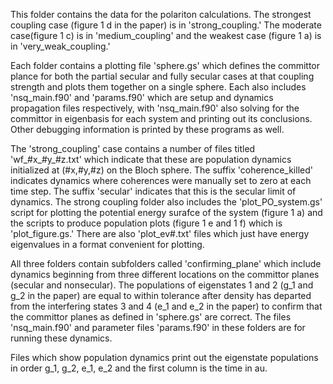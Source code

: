 This folder contains the data for the polariton calculations. 
The strongest coupling case (figure 1 d in the paper) is in
'strong_coupling.' The moderate case(figure 1 c) is in
'medium_coupling' and the weakest case (figure 1 a) is in
'very_weak_coupling.'

Each folder contains a plotting file 'sphere.gs' which
defines the committor plance for both the partial secular
and fully secular cases at that coupling strength and
plots them together on a single sphere. Each also includes
'nsq_main.f90' and 'params.f90' which are setup and dynamics
propagation files respectively, with 'nsq_main.f90' also
solving for the committor in eigenbasis for each system
and printing out its conclusions. Other debugging information
is printed by these programs as well.

The 'strong_coupling' case contains a number of files titled
'wf_#x_#y_#z.txt' which indicate that these are population
dynamics initialized at (#x,#y,#z) on the Bloch sphere. The
suffix 'coherence_killed' indicates dynamics where coherences
were manually set to zero at each time step. The suffix
'secular' indicates that this is the secular limit of
dynamics. The strong coupling folder also includes the
'plot_PO_system.gs' script for plotting the potential
energy surafce of the system (figure 1 a) and the scripts
to produce population plots (figure 1 e and 1 f) which 
is 'plot_figure.gs.' There are also 'plot_ev#.txt' files
which just have energy eigenvalues in a format convenient
for plotting. 

All three folders contain subfolders called 'confirming_plane'
which include dynamics beginning from three different locations
on the committor planes (secular and nonsecular). The populations
of eigenstates 1 and 2 (g_1 and g_2 in the paper) are equal to
within tolerance after density has departed from the interfering
states 3 and 4 (e_1 and e_2 in the paper) to confirm that the
committor planes as defined in 'sphere.gs' are correct. The 
files 'nsq_main.f90' and parameter files 'params.f90' in these
folders are for running these dynamics.

Files which show population dynamics print out the eigenstate
populations in order g_1, g_2, e_1, e_2 and the first column
is the time in au.
